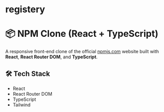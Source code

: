 # registery
# 📦 NPM Clone (React + TypeScript)

A responsive front-end clone of the official [npmjs.com](https://www.npmjs.com) website built with **React**, **React Router DOM**, and **TypeScript**.

## 🛠️ Tech Stack

- React
- React Router DOM
- TypeScript
- Tailwind
